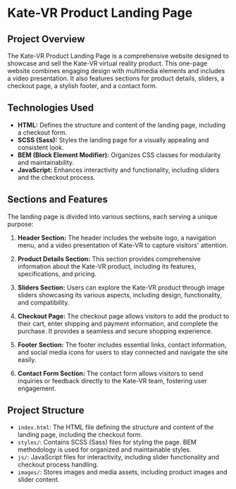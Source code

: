 # Kate-VR Product Landing Page

## Project Overview
The Kate-VR Product Landing Page is a comprehensive website designed to showcase and sell the Kate-VR virtual reality product. This one-page website combines engaging design with multimedia elements and includes a video presentation. It also features sections for product details, sliders, a checkout page, a stylish footer, and a contact form.

## Technologies Used
- **HTML:** Defines the structure and content of the landing page, including a checkout form.
- **SCSS (Sass):** Styles the landing page for a visually appealing and consistent look.
- **BEM (Block Element Modifier):** Organizes CSS classes for modularity and maintainability.
- **JavaScript:** Enhances interactivity and functionality, including sliders and the checkout process.

## Sections and Features
The landing page is divided into various sections, each serving a unique purpose:

1. **Header Section:** The header includes the website logo, a navigation menu, and a video presentation of Kate-VR to capture visitors' attention.

2. **Product Details Section:** This section provides comprehensive information about the Kate-VR product, including its features, specifications, and pricing.

3. **Sliders Section:** Users can explore the Kate-VR product through image sliders showcasing its various aspects, including design, functionality, and compatibility.

4. **Checkout Page:** The checkout page allows visitors to add the product to their cart, enter shipping and payment information, and complete the purchase. It provides a seamless and secure shopping experience.

5. **Footer Section:** The footer includes essential links, contact information, and social media icons for users to stay connected and navigate the site easily.

6. **Contact Form Section:** The contact form allows visitors to send inquiries or feedback directly to the Kate-VR team, fostering user engagement.

## Project Structure
- `index.html`: The HTML file defining the structure and content of the landing page, including the checkout form.
- `styles/`: Contains SCSS (Sass) files for styling the page. BEM methodology is used for organized and maintainable styles.
- `js/`: JavaScript files for interactivity, including slider functionality and checkout process handling.
- `images/`: Stores images and media assets, including product images and slider content.
